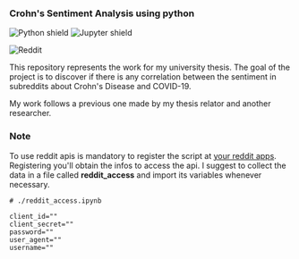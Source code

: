 ### Crohn's Sentiment Analysis using python

![Python shield](https://img.shields.io/badge/-Python-yellow?logo=Python)
![Jupyter shield](https://img.shields.io/badge/-Jupyter-white?logo=Jupyter)



![Reddit](https://img.shields.io/reddit/subreddit-subscribers/CrohnsDisease?style=social)

This repository represents the work for my university thesis.
The goal of the project is to discover if there is any correlation between the sentiment in subreddits about Crohn's Disease and COVID-19.

My work follows a previous one made by my thesis relator and another researcher.

### Note

To use reddit apis is mandatory to register the script at [your reddit apps](https://reddit.com/prefs/apps). Registering you'll obtain the infos to access the api.
I suggest to collect the data in a file called **reddit_access** and import its variables whenever necessary.


```
# ./reddit_access.ipynb

client_id=""
client_secret=""
password=""
user_agent=""
username=""
```
